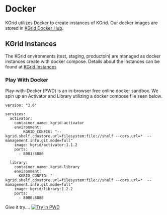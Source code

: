 # Docker

KGrid utilizes Docker to create instances of KGrid.  Our docker images are stored in [KGrid Docker Hub](https://hub.docker.com/u/kgrid).

## KGrid Instances
The KGrid environments (test, staging, productoin) are managed as docker instances create with docker compose.  Details about the instances can be found at [KGrid Instances](https://github.com/kgrid/kgrid-instances)

### Play With Docker
Play-with-Docker (PWD) is an in-browser free online docker sandbox.  We spin up an Activator and Library utilizing a docker compose file seen below. 

```
version: "3.6"

services:
  activator:
    container_name: kgrid-activator
    environment:
        KGRID_CONFIG: "--kgrid.shelf.cdostore.url=filesystem:file://shelf --cors.url=*  --management.info.git.mode=full"
    image: kgrid/activator:1.1.2
    ports:
      - 8081:8080

  library:
    container_name: kgrid-library
    environment:
      KGRID_CONFIG: "--kgrid.shelf.cdostore.url=filesystem:file://shelf --cors.url=*  --management.info.git.mode=full"
    image: kgrid/library:1.2.2
    ports:
      - 8080:8080

```

Give it try.... [![Try in PWD](https://raw.githubusercontent.com/play-with-docker/stacks/master/assets/images/button.png)](https://labs.play-with-docker.com/?stack=https://raw.githubusercontent.com/kgrid/kgrid-instances/master/pwd/docker-compose.yml)
